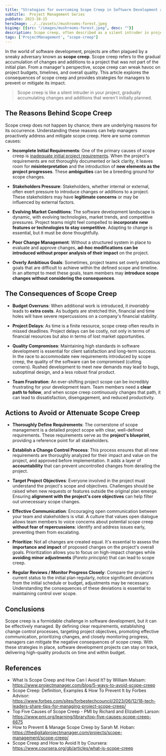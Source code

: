```yaml
---
title: "Strategies for overcoming Scope Creep in Software Development as a Project Manager"
subtitle:  Project Management Series
pubDate: 2023-10-15
heroImage: ../../assets//mushrooms-forest.jpeg
bigimg: [{src: "/images/mushrooms-forest.jpeg", desc: ""}]
description: Scope creep, often described as a silent intruder in project management, poses a significant challenge for software development projects. This article delves into the consequences of scope creep, highlighting the financial, temporal, and quality-related issues it can introduce.
tags: ['ProjectManagement', "scope-creep"]
---
```


In the world of software development, projects are often plagued by a sneaky adversary known as **scope creep**. Scope creep refers to the gradual accumulation of changes and additions to a project that was not part of the initial plan. From a manager's perspective, scope creep can wreak havoc on project budgets, timelines, and overall quality. This article explores the consequences of scope creep and provides strategies for managers to prevent or mitigate its impact.

> Scope creep is like a silent intruder in your project, gradually accumulating changes and additions that weren't initially planned.

## The Reasons Behind Scope Creep
Scope creep does not happen by chance; there are underlying reasons for its occurrence. Understanding these reasons can help managers proactively address and mitigate scope creep. Here are some common causes:

- **Incomplete Initial Requirements**: One of the primary causes of scope creep is [inadequate initial project requirements](/post/strategies-for-overcoming-poorly-defined-requirements-in-software-development). When the project's requirements are not thoroughly documented or lack clarity, it leaves room for **misinterpretation** and the introduction of **new elements as the project progresses**. These **ambiguities** can be a breeding ground for scope changes.

- **Stakeholders Pressure**: Stakeholders, whether internal or external, often exert pressure to introduce changes or additions to a project. These stakeholders may have **legitimate concerns** or may be influenced by external factors.

- **Evolving Market Conditions**: The software development landscape is dynamic, with evolving technologies, market trends, and competitive pressures. Project teams might feel compelled to **incorporate new features or technologies to stay competitive**. Adapting to change is essential, but it must be done thoughtfully.

- **Poor Change Management**: Without a structured system in place to evaluate and approve changes, **ad-hoc modifications can be introduced without proper analysis of their impact** on the project.

- **Overly Ambitious Goals**: Sometimes, project teams set overly ambitious goals that are difficult to achieve within the defined scope and timeline. In an attempt to meet these goals, team members may **introduce scope changes without considering the consequences**.

## The Consequences of Scope Creep

- **Budget Overruns**: When additional work is introduced, it *invariably* leads to **extra costs**. As budgets are stretched thin, financial and time holes will have severe repercussions on a company's financial stability.

- **Project Delays**: As time is a finite resource, scope creep often results in missed deadlines. Project delays can be costly, not only in terms of financial resources but also in terms of lost market opportunities.

- **Quality Compromises**: Maintaining high standards in software development is essential for client satisfaction and long-term success. In the race to accommodate new requirements introduced by scope creep, the quality of the software can be compromised (cutting corners). Rushed development to meet new demands may lead to bugs, suboptimal design, and a less robust final product.

- **Team Frustration**: An ever-shifting project scope can be incredibly frustrating for your development team. Team members need a **clear path to follow**, and when scope creep continuously changes that path, it can lead to dissatisfaction, disengagement, and reduced productivity.

## Actions to Avoid or Attenuate Scope Creep

- **Thoroughly Define Requirements**: The cornerstone of scope management is a detailed project scope with clear, well-defined requirements. These requirements serve as the **project's blueprint**, providing a reference point for all stakeholders.

- **Establish a Change Control Process**: This process ensures that all new requirements are thoroughly analyzed for their impact and value on the project, and approved before implementation. It adds a layer of **accountability** that can prevent uncontrolled changes from derailing the project.

- **Target Project Objectives**: Everyone involved in the project must understand the project's scope and objectives. Challenges should be raised when new requests or features outside the original plan emerge. Ensuring **alignment with the project's core objectives** can help filter out unnecessary scope changes.

- **Effective Communication**: Encouraging open communication between your team and stakeholders is vital. A culture that values open dialogue allows team members to voice concerns about potential scope creep **without fear of repercussions**: identify and address issues early, preventing them from escalating.

- **Prioritize**: Not all changes are created equal. It's essential to assess the **importance and impact** of proposed changes on the project's overall goals. Prioritization allows you to focus on high-impact changes while **avoiding minor adjustments** (*Pareto principle*) that can lead to scope creep.

- **Regular Reviews / Monitor Progress Closely**: Compare the project's current status to the initial plan regularly, notice significant deviations from the initial schedule or budget, adjustments may be necessary. Understanding the consequences of these deviations is essential to maintaining control over scope.

## Conclusions

Scope creep is a formidable challenge in software development, but it can be effectively managed. By defining clear requirements, establishing change control processes, targeting project objectives, promoting effective communication, prioritizing changes, and closely monitoring progress, managers can mitigate the negative consequences of scope creep. With these strategies in place, software development projects can stay on track, delivering high-quality products on time and within budget.

## References

- What Is Scope Creep and How Can I Avoid It? by William Malsam: https://www.projectmanager.com/blog/5-ways-to-avoid-scope-creep
- Scope Creep: Definition, Examples & How To Prevent It by Forbes Advisor: https://www.forbes.com/sites/forbestechcouncil/2023/06/12/18-tech-leaders-share-tips-for-managing-project-scope-creep/
- Top Five Causes of Scope Creep - PMI by Richard and Elizabeth Larson: https://www.pmi.org/learning/library/top-five-causes-scope-creep-6675
- How to Prevent & Manage Scope Creep by Sarah M. Hoban: https://thedigitalprojectmanager.com/projects/scope-management/scope-creep/
- Scope Creep and How to Avoid It by Coursera: https://www.coursera.org/gb/articles/what-is-scope-creep